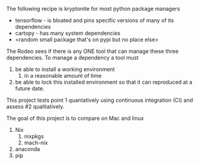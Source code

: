 The following recipe is kryptonite for most python package managers
- tensorflow - is bloated and pins specific versions of many of  its dependencies
- cartopy - has many system dependencies
-  <random small package that's on pypi but no place else>

The Rodeo sees if there is any ONE tool that can manage these three dependencies. To manage a dependency a tool must 
1. be able to install a working  environment 
   1. in a reasonable amount of time
2. be able to lock this installed environment so that it can reproduced at a future date.

This project tests point 1 quantatively using continuous integration (CI) and
assess #2 qualitatively.

The goal of this project is to compare on Mac and linux
1. Nix
   1. nixpkgs
   1. mach-nix
2. anaconda
3. pip
